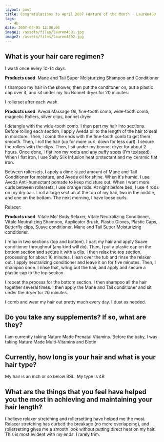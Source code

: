 ```yaml
---
layout: post
title: Congratulations to April 2007 Feature of the Month - Lauren450
tags:
  - 4b
date: 2007-04-01 12:00:00
image1: /assets/files/lauren4501.jpg
image2: /assets/files/lauren4502.jpg
---
```

## What is your hair care regimen?

I wash once every 10-14 days.

**Products used**: Mane and Tail Super Moisturizing Shampoo and Conditioner

I shampoo my hair in the shower, then put the conditoner on, put a plastic cap over it, and sit under my Ion Bonnet dryer for 20 minutes.

I rollerset after each wash.

**Products used**: Aveda Massage Oil, fine-tooth comb, wide-tooth comb, magnetic Rollers, silver clips, bonnet dryer

I detangle with the wide-tooth comb. I then part my hair into sections. Before rolling each section, I apply Aveda oil to the length of the hair to seal in moisture. Then, I comb the ends with the fine-tooth comb to get them smooth. Then, I roll the hair (up for more curl, down for less curl). I secure the rollers with the clips. Then, I sit under my bonnet dryer for about 2 hours. Once done, I flat iron my roots and any puffy spots (I'm texlaxed). When I flat iron, I use Sally Silk Infusion heat protectant and my ceramic flat iron.

Between rollersets, I apply a dime-sized amount of Mane and Tail Conditioner for moisture, and Aveda oil for shine. When it's humid, I use Aveda Anti-humectant pomade to keep moisture out. When I want more curls between rollersets, I use orange rods. At night before bed, I use 4 rods on my dry hair. I roll a large section at the top of my hair, two in the middle, and one on the bottom. The next morning, I have loose curls.

Relaxer:

**Products used**: Vitale Mo' Body Relaxer, Vitale Neutralizing Conditioner, Vitale Neutralizing Shampoo, Applicator Brush, Plastic Gloves, Plastic Caps, Butterfly clips, Suave conditioner, Mane and Tail Super Moisturizing conditioner.

I relax in two sections (top and bottom). I part my hair and apply Suave conditioner throughout (any kind will do). Then, I put a plastic cap on the bottom section and secure it with a clip. I then relax the top section, processing for about 16 minutes. I lean over the tub and rinse the relaxer out. I apply neutralizing conditioner and leave it on for five minutes. Then, I shampoo once. I rinse that, wring out the hair, and apply and secure a plastic cap to the top section.

I repeat the process for the bottom section. I then shampoo all the hair together several times. I then apply the Mane and Tail conditioner and sit under the dryer for 20 minutes.

I comb and wear my hair out pretty much every day. I dust as needed.

## Do you take any supplements? If so, what are they?

I am currently taking Nature Made Prenatal Vitamins. Before the baby, I was taking Nature Made Multi-Vitamins and Biotin

## Currently, how long is your hair and what is your hair type?

My hair is an inch or so below BSL. My type is 4B

## What are the things that you feel have helped you the most in achieving and maintaining your hair length?

I believe relaxer stretching and rollersetting have helped me the most. Relaxer stretching has curbed the breakage (no more overlapping), and rollersetting gives me a smooth look without putting direct heat on my hair. This is most evident with my ends. I rarely trim.
